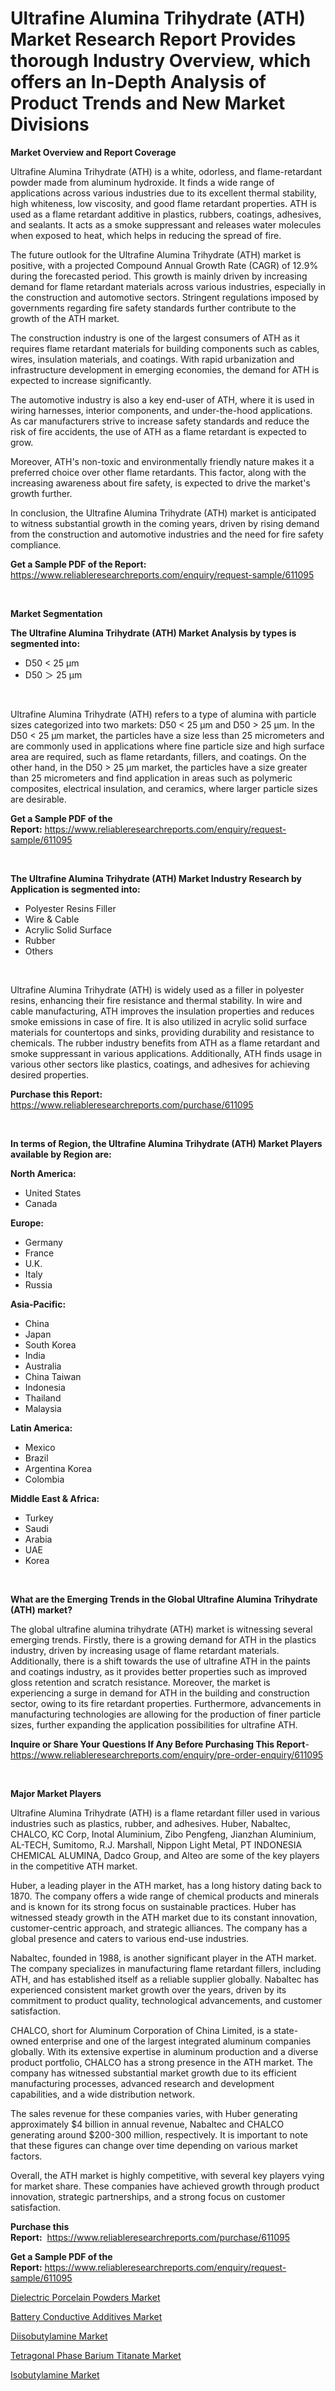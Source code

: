 <p><h1>Ultrafine Alumina Trihydrate (ATH) Market Research Report Provides thorough Industry Overview, which offers an In-Depth Analysis of Product Trends and New Market Divisions</h1></p><p><strong>Market Overview and Report Coverage</strong></p>
<p><p>Ultrafine Alumina Trihydrate (ATH) is a white, odorless, and flame-retardant powder made from aluminum hydroxide. It finds a wide range of applications across various industries due to its excellent thermal stability, high whiteness, low viscosity, and good flame retardant properties. ATH is used as a flame retardant additive in plastics, rubbers, coatings, adhesives, and sealants. It acts as a smoke suppressant and releases water molecules when exposed to heat, which helps in reducing the spread of fire.</p><p>The future outlook for the Ultrafine Alumina Trihydrate (ATH) market is positive, with a projected Compound Annual Growth Rate (CAGR) of 12.9% during the forecasted period. This growth is mainly driven by increasing demand for flame retardant materials across various industries, especially in the construction and automotive sectors. Stringent regulations imposed by governments regarding fire safety standards further contribute to the growth of the ATH market.</p><p>The construction industry is one of the largest consumers of ATH as it requires flame retardant materials for building components such as cables, wires, insulation materials, and coatings. With rapid urbanization and infrastructure development in emerging economies, the demand for ATH is expected to increase significantly.</p><p>The automotive industry is also a key end-user of ATH, where it is used in wiring harnesses, interior components, and under-the-hood applications. As car manufacturers strive to increase safety standards and reduce the risk of fire accidents, the use of ATH as a flame retardant is expected to grow.</p><p>Moreover, ATH's non-toxic and environmentally friendly nature makes it a preferred choice over other flame retardants. This factor, along with the increasing awareness about fire safety, is expected to drive the market's growth further.</p><p>In conclusion, the Ultrafine Alumina Trihydrate (ATH) market is anticipated to witness substantial growth in the coming years, driven by rising demand from the construction and automotive industries and the need for fire safety compliance.</p></p>
<p><strong>Get a Sample PDF of the Report:</strong> <a href="https://www.reliableresearchreports.com/enquiry/request-sample/611095">https://www.reliableresearchreports.com/enquiry/request-sample/611095</a></p>
<p>&nbsp;</p>
<p><strong>Market Segmentation</strong></p>
<p><strong>The Ultrafine Alumina Trihydrate (ATH) Market Analysis by types is segmented into:</strong></p>
<p><ul><li>D50 < 25 μm</li><li>D50 ＞ 25 μm</li></ul></p>
<p>&nbsp;</p>
<p><p>Ultrafine Alumina Trihydrate (ATH) refers to a type of alumina with particle sizes categorized into two markets: D50 < 25 μm and D50 > 25 μm. In the D50 < 25 μm market, the particles have a size less than 25 micrometers and are commonly used in applications where fine particle size and high surface area are required, such as flame retardants, fillers, and coatings. On the other hand, in the D50 > 25 μm market, the particles have a size greater than 25 micrometers and find application in areas such as polymeric composites, electrical insulation, and ceramics, where larger particle sizes are desirable.</p></p>
<p><strong>Get a Sample PDF of the Report:</strong>&nbsp;<a href="https://www.reliableresearchreports.com/enquiry/request-sample/611095">https://www.reliableresearchreports.com/enquiry/request-sample/611095</a></p>
<p>&nbsp;</p>
<p><strong>The Ultrafine Alumina Trihydrate (ATH) Market Industry Research by Application is segmented into:</strong></p>
<p><ul><li>Polyester Resins Filler</li><li>Wire & Cable</li><li>Acrylic Solid Surface</li><li>Rubber</li><li>Others</li></ul></p>
<p>&nbsp;</p>
<p><p>Ultrafine Alumina Trihydrate (ATH) is widely used as a filler in polyester resins, enhancing their fire resistance and thermal stability. In wire and cable manufacturing, ATH improves the insulation properties and reduces smoke emissions in case of fire. It is also utilized in acrylic solid surface materials for countertops and sinks, providing durability and resistance to chemicals. The rubber industry benefits from ATH as a flame retardant and smoke suppressant in various applications. Additionally, ATH finds usage in various other sectors like plastics, coatings, and adhesives for achieving desired properties.</p></p>
<p><strong>Purchase this Report:</strong>&nbsp; <a href="https://www.reliableresearchreports.com/purchase/611095">https://www.reliableresearchreports.com/purchase/611095</a></p>
<p>&nbsp;</p>
<p><strong>In terms of Region, the Ultrafine Alumina Trihydrate (ATH) Market Players available by Region are:</strong></p>
<p>
    <p> <strong> North America: </strong>
        <ul>
            <li>United States</li>
            <li>Canada</li>
        </ul>
        </p> 
    <p> <strong> Europe: </strong>
        <ul>
            <li>Germany</li>
            <li>France</li>
            <li>U.K.</li>
            <li>Italy</li>
            <li>Russia</li>
        </ul>
        </p> 
    <p> <strong> Asia-Pacific: </strong>
        <ul>
            <li>China</li>
            <li>Japan</li>
            <li>South Korea</li>
            <li>India</li>
            <li>Australia</li>
            <li>China Taiwan</li>
            <li>Indonesia</li>
            <li>Thailand</li>
            <li>Malaysia</li>
        </ul>
        </p> 
    <p> <strong> Latin America: </strong>
        <ul>
            <li>Mexico</li>
            <li>Brazil</li>
            <li>Argentina Korea</li>
            <li>Colombia</li>
        </ul>
        </p> 
    <p> <strong> Middle East & Africa: </strong>
        <ul>
            <li>Turkey</li>
            <li>Saudi</li>
            <li>Arabia</li>
            <li>UAE</li>
            <li>Korea</li>
        </ul>
    </p>
    </p>
<p>&nbsp;</p>
<p><strong>What are the Emerging Trends in the Global Ultrafine Alumina Trihydrate (ATH) market?</strong></p>
<p><p>The global ultrafine alumina trihydrate (ATH) market is witnessing several emerging trends. Firstly, there is a growing demand for ATH in the plastics industry, driven by increasing usage of flame retardant materials. Additionally, there is a shift towards the use of ultrafine ATH in the paints and coatings industry, as it provides better properties such as improved gloss retention and scratch resistance. Moreover, the market is experiencing a surge in demand for ATH in the building and construction sector, owing to its fire retardant properties. Furthermore, advancements in manufacturing technologies are allowing for the production of finer particle sizes, further expanding the application possibilities for ultrafine ATH.</p></p>
<p><strong>Inquire or Share Your Questions If Any Before Purchasing This Report</strong>- <a href="https://www.reliableresearchreports.com/enquiry/pre-order-enquiry/611095">https://www.reliableresearchreports.com/enquiry/pre-order-enquiry/611095</a></p>
<p>&nbsp;</p>
<p><strong>Major Market Players</strong></p>
<p><p>Ultrafine Alumina Trihydrate (ATH) is a flame retardant filler used in various industries such as plastics, rubber, and adhesives. Huber, Nabaltec, CHALCO, KC Corp, Inotal Aluminium, Zibo Pengfeng, Jianzhan Aluminium, AL-TECH, Sumitomo, R.J. Marshall, Nippon Light Metal, PT INDONESIA CHEMICAL ALUMINA, Dadco Group, and Alteo are some of the key players in the competitive ATH market.</p><p>Huber, a leading player in the ATH market, has a long history dating back to 1870. The company offers a wide range of chemical products and minerals and is known for its strong focus on sustainable practices. Huber has witnessed steady growth in the ATH market due to its constant innovation, customer-centric approach, and strategic alliances. The company has a global presence and caters to various end-use industries.</p><p>Nabaltec, founded in 1988, is another significant player in the ATH market. The company specializes in manufacturing flame retardant fillers, including ATH, and has established itself as a reliable supplier globally. Nabaltec has experienced consistent market growth over the years, driven by its commitment to product quality, technological advancements, and customer satisfaction.</p><p>CHALCO, short for Aluminum Corporation of China Limited, is a state-owned enterprise and one of the largest integrated aluminum companies globally. With its extensive expertise in aluminum production and a diverse product portfolio, CHALCO has a strong presence in the ATH market. The company has witnessed substantial market growth due to its efficient manufacturing processes, advanced research and development capabilities, and a wide distribution network.</p><p>The sales revenue for these companies varies, with Huber generating approximately $4 billion in annual revenue, Nabaltec and CHALCO generating around $200-300 million, respectively. It is important to note that these figures can change over time depending on various market factors.</p><p>Overall, the ATH market is highly competitive, with several key players vying for market share. These companies have achieved growth through product innovation, strategic partnerships, and a strong focus on customer satisfaction.</p></p>
<p><strong>Purchase this Report:</strong>&nbsp;&nbsp;<a href="https://www.reliableresearchreports.com/purchase/611095">https://www.reliableresearchreports.com/purchase/611095</a></p>
<p></p>
<p><strong>Get a Sample PDF of the Report:</strong>&nbsp;<a href="https://www.reliableresearchreports.com/enquiry/request-sample/611095">https://www.reliableresearchreports.com/enquiry/request-sample/611095</a></p>
<p><p><a href="https://www.linkedin.com/pulse/dielectric-porcelain-powders-market-size-share-amp-trends/">Dielectric Porcelain Powders Market</a></p><p><a href="https://www.linkedin.com/pulse/decoding-battery-conductive-additives-market-deep-dive/">Battery Conductive Additives Market</a></p><p><a href="https://medium.com/@kyliebodei/diisobutylamine-market-size-growth-forecast-2023-2030-728de1101719">Diisobutylamine Market</a></p><p><a href="https://www.linkedin.com/pulse/tetragonal-phase-barium-titanate-market-challenges-opportunities/">Tetragonal Phase Barium Titanate Market</a></p><p><a href="https://medium.com/@hazelharvey1918/isobutylamine-market-size-growth-forecast-2023-2030-4b1547af27ac">Isobutylamine Market</a></p></p>